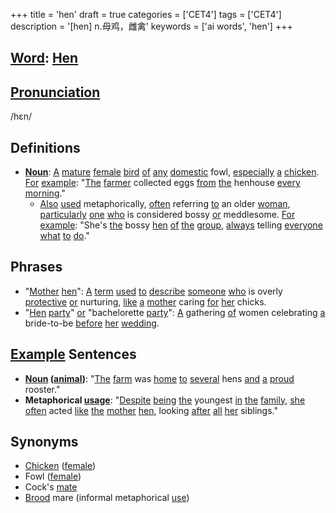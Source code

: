 +++
title = 'hen'
draft = true
categories = ['CET4']
tags = ['CET4']
description = '[hen] n.母鸡，雌禽'
keywords = ['ai words', 'hen']
+++

## [Word](/en/post/word/): [Hen](/en/post/hen/)

## [Pronunciation](/en/post/pronunciation/)
/hɛn/

## Definitions
- **[Noun](/en/post/noun/)**: [A](/en/post/a/) [mature](/en/post/mature/) [female](/en/post/female/) [bird](/en/post/bird/) [of](/en/post/of/) [any](/en/post/any/) [domestic](/en/post/domestic/) fowl, [especially](/en/post/especially/) [a](/en/post/a/) [chicken](/en/post/chicken/). [For](/en/post/for/) [example](/en/post/example/): "[The](/en/post/the/) [farmer](/en/post/farmer/) collected eggs [from](/en/post/from/) [the](/en/post/the/) henhouse [every](/en/post/every/) [morning](/en/post/morning/)."
  - [Also](/en/post/also/) [used](/en/post/used/) metaphorically, [often](/en/post/often/) referring [to](/en/post/to/) an older [woman](/en/post/woman/), [particularly](/en/post/particularly/) [one](/en/post/one/) [who](/en/post/who/) is considered bossy [or](/en/post/or/) meddlesome. [For](/en/post/for/) [example](/en/post/example/): "She's [the](/en/post/the/) bossy [hen](/en/post/hen/) [of](/en/post/of/) [the](/en/post/the/) [group](/en/post/group/), [always](/en/post/always/) telling [everyone](/en/post/everyone/) [what](/en/post/what/) [to](/en/post/to/) [do](/en/post/do/)."

## Phrases
- "[Mother](/en/post/mother/) [hen](/en/post/hen/)": [A](/en/post/a/) [term](/en/post/term/) [used](/en/post/used/) [to](/en/post/to/) [describe](/en/post/describe/) [someone](/en/post/someone/) [who](/en/post/who/) is overly [protective](/en/post/protective/) [or](/en/post/or/) nurturing, [like](/en/post/like/) [a](/en/post/a/) [mother](/en/post/mother/) caring [for](/en/post/for/) [her](/en/post/her/) chicks.
- "[Hen](/en/post/hen/) [party](/en/post/party/)" [or](/en/post/or/) "bachelorette [party](/en/post/party/)": [A](/en/post/a/) gathering [of](/en/post/of/) women celebrating [a](/en/post/a/) bride-to-be [before](/en/post/before/) [her](/en/post/her/) [wedding](/en/post/wedding/).
  
## [Example](/en/post/example/) Sentences
- **[Noun](/en/post/noun/) ([animal](/en/post/animal/))**: "[The](/en/post/the/) [farm](/en/post/farm/) was [home](/en/post/home/) [to](/en/post/to/) [several](/en/post/several/) hens [and](/en/post/and/) [a](/en/post/a/) [proud](/en/post/proud/) rooster."
- **Metaphorical [usage](/en/post/usage/)**: "[Despite](/en/post/despite/) [being](/en/post/being/) [the](/en/post/the/) youngest [in](/en/post/in/) [the](/en/post/the/) [family](/en/post/family/), [she](/en/post/she/) [often](/en/post/often/) acted [like](/en/post/like/) [the](/en/post/the/) [mother](/en/post/mother/) [hen](/en/post/hen/), looking [after](/en/post/after/) [all](/en/post/all/) [her](/en/post/her/) siblings."

## Synonyms
- [Chicken](/en/post/chicken/) ([female](/en/post/female/))
- Fowl ([female](/en/post/female/))
- Cock's [mate](/en/post/mate/)
- [Brood](/en/post/brood/) mare (informal metaphorical [use](/en/post/use/))
